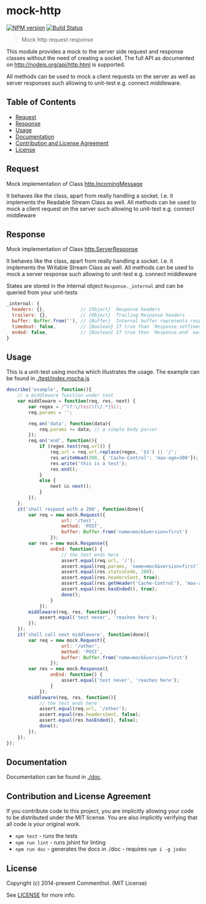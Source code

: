 # mock-http

[![NPM version](https://badge.fury.io/js/mock-http.svg)](https://npmjs.com/package/mock-http)
[![Build Status](https://secure.travis-ci.org/commenthol/mock-http.svg?branch=master)](https://travis-ci.org/commenthol/mock-http)

> Mock http request response

This module provides a mock to the server side request and response classes without the need of creating a socket.
The full API as documented on <http://nodejs.org/api/http.html> is supported.

All methods can be used to mock a client requests on the server as well as server responses such allowing to unit-test e.g. connect middleware.


## Table of Contents

<!-- !toc (minlevel=2 omit="Table of Contents") -->

* [Request](#request)
* [Response](#response)
* [Usage](#usage)
* [Documentation](#documentation)
* [Contribution and License Agreement](#contribution-and-license-agreement)
* [License](#license)

<!-- toc! -->

## Request

Mock implementation of Class [http.IncomingMessage](http://nodejs.org/api/http.html#http_http_incomingmessage)

It behaves like the class, apart from really handling a socket. I.e. it implements the Readable Stream Class as well.
All methods can be used to mock a client request on the server such allowing to unit-test e.g. connect middleware


## Response

Mock implementation of Class [http.ServerResponse](http://nodejs.org/api/http.html#http_class_http_serverresponse)

It behaves like the class, apart from really handling a socket. I.e. it implements the Writable Stream Class as well.
All methods can be used to mock a server response such allowing to unit-test e.g. connect middleware

States are stored in the internal object `Response._internal` and can be queried from your unit-tests

```js
_internal: {
  headers: {},             // {Object}  Response headers
  trailers: {},            // {Object}  Trailing Response headers
  buffer: Buffer.from(''), // {Buffer}  Internal buffer represents response body
  timedout: false,         // {Boolean} If true than `Response.setTimeout` was called.
  ended: false,            // {Boolean} If true than `Response.end` was called.
}
```

## Usage

This is a unit-test using mocha which illustrates the usage. The example can be found in [./test/index.mocha.js](./test/index.mocha.js)

```js
describe('example', function(){
    // a middleware function under test
    var middleware = function(req, res, next) {
        var regex = /^(?:\/test)(\/.*|$)/;
        req.params = '';

        req.on('data', function(data){
            req.params += data; // a simple body parser
        });
        req.on('end', function(){
            if (regex.test(req.url)) {
                req.url = req.url.replace(regex, '$1') || '/';
                res.writeHead(200, { 'Cache-Control': 'max-age=300'});
                res.write('this is a test');
                res.end();
            }
            else {
                next && next();
            }
        });
    };
    it('shall respond with a 200', function(done){
        var req = new mock.Request({
                    url: '/test',
                    method: 'POST',
                    buffer: Buffer.from('name=mock&version=first')
                });
        var res = new mock.Response({
                onEnd: function() {
                    // the test ends here
                    assert.equal(req.url, '/');
                    assert.equal(req.params, 'name=mock&version=first');
                    assert.equal(res.statusCode, 200);
                    assert.equal(res.headersSent, true);
                    assert.equal(res.getHeader('Cache-Control'), 'max-age=300');
                    assert.equal(res.hasEnded(), true);
                    done();
                }
            });
        middleware(req, res, function(){
            assert.equal('test never', 'reaches here');
        });
    });
    it('shall call next middleware', function(done){
        var req = new mock.Request({
                    url: '/other',
                    method: 'POST',
                    buffer: Buffer.from('name=mock&version=first')
                });
        var res = new mock.Response({
                onEnd: function() {
                    assert.equal('test never', 'reaches here');
                }
            });
        middleware(req, res, function(){
            // the test ends here
            assert.equal(req.url, '/other');
            assert.equal(res.headersSent, false);
            assert.equal(res.hasEnded(), false);
            done();
        });
    });
});
```

## Documentation

Documentation can be found in [./doc](./doc/index.html).


## Contribution and License Agreement

If you contribute code to this project, you are implicitly allowing your code
to be distributed under the MIT license. You are also implicitly verifying that
all code is your original work.

* `npm test` - runs the tests
* `npm run lint` - runs jshint for linting
* `npm run doc` - generates the docs in ./doc - requires `npm i -g jsdoc`

## License

Copyright (c) 2014-present Commenthol. (MIT License)

See [LICENSE][] for more info.

[LICENSE]: ./LICENSE

